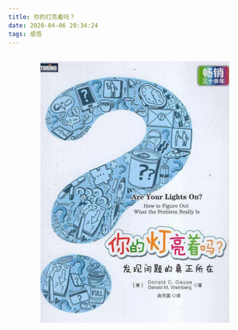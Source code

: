 ```yaml
---
title: 你的灯亮着吗？
date: 2020-04-06 20:34:24
tags: 感悟
---
```


## 
<div align=center>

<img src="/img/nidedeng.jpg" height="521px" width="377px" />

</div>

